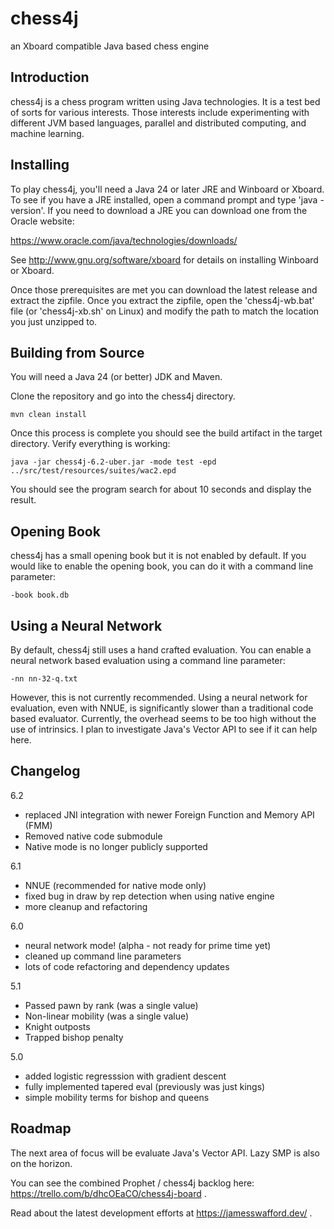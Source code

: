 # chess4j

an Xboard compatible Java based chess engine

## Introduction 

chess4j is a chess program written using Java technologies. It is a test bed of sorts for various interests. Those interests include experimenting with different JVM based languages, parallel and distributed computing, and machine learning.

## Installing

To play chess4j, you'll need a Java 24 or later JRE and Winboard or Xboard.  To see if you have a JRE installed, open a command prompt and type 'java -version'.  If you need to download a JRE you can download one from the Oracle website:

https://www.oracle.com/java/technologies/downloads/

See http://www.gnu.org/software/xboard for details on installing Winboard or Xboard.

Once those prerequisites are met you can download the latest release and extract the zipfile.  Once you extract the zipfile, open the 'chess4j-wb.bat' file (or 'chess4j-xb.sh' on Linux) and modify the path to match the location you just unzipped to.

## Building from Source

You will need a Java 24 (or better) JDK and Maven.

Clone the repository and go into the chess4j directory.
 
 ```mvn clean install```  

Once this process is complete you should see the build artifact in the target directory.  Verify everything is working:

```java -jar chess4j-6.2-uber.jar -mode test -epd ../src/test/resources/suites/wac2.epd```

You should see the program search for about 10 seconds and display the result.  


## Opening Book

chess4j has a small opening book but it is not enabled by default.  If you would like to enable the opening book, you can do it with a command line parameter:

```-book book.db```

## Using a Neural Network

By default, chess4j still uses a hand crafted evaluation. You can enable a neural network based evaluation using a command line parameter:

```-nn nn-32-q.txt```

However, this is not currently recommended. Using a neural network for evaluation, even with NNUE, is significantly slower than a traditional code based evaluator.  Currently, the overhead seems to be too high without the use of intrinsics.  I plan to investigate Java's Vector API to see if it can help here.

## Changelog

6.2
* replaced JNI integration with newer Foreign Function and Memory API (FMM)
* Removed native code submodule
* Native mode is no longer publicly supported

6.1
* NNUE (recommended for native mode only)
* fixed bug in draw by rep detection when using native engine
* more cleanup and refactoring

6.0
* neural network mode! (alpha - not ready for prime time yet)
* cleaned up command line parameters
* lots of code refactoring and dependency updates

5.1
* Passed pawn by rank (was a single value)
* Non-linear mobility (was a single value)
* Knight outposts
* Trapped bishop penalty


5.0 
* added logistic regresssion with gradient descent
* fully implemented tapered eval (previously was just kings)
* simple mobility terms for bishop and queens

## Roadmap

The next area of focus will be evaluate Java's Vector API.  Lazy SMP is also on the horizon. 

You can see the combined Prophet / chess4j backlog here: https://trello.com/b/dhcOEaCO/chess4j-board .

Read about the latest development efforts at https://jamesswafford.dev/ .

